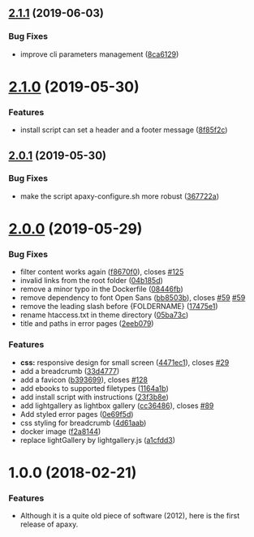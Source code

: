 ## [2.1.1](https://github.com/oupala/apaxy/compare/2.1.0...2.1.1) (2019-06-03)


### Bug Fixes

* improve cli parameters management ([8ca6129](https://github.com/oupala/apaxy/commit/8ca6129))



# [2.1.0](https://github.com/oupala/apaxy/compare/2.0.1...2.1.0) (2019-05-30)


### Features

* install script can set a header and a footer message ([8f85f2c](https://github.com/oupala/apaxy/commit/8f85f2c))



## [2.0.1](https://github.com/oupala/apaxy/compare/2.0.0...2.0.1) (2019-05-30)


### Bug Fixes

* make the script apaxy-configure.sh more robust ([367722a](https://github.com/oupala/apaxy/commit/367722a))



# [2.0.0](https://github.com/oupala/apaxy/compare/1.0.0...2.0.0) (2019-05-29)


### Bug Fixes

* filter content works again ([f8670f0](https://github.com/oupala/apaxy/commit/f8670f0)), closes [#125](https://github.com/oupala/apaxy/issues/125)
* invalid links from the root folder ([04b185d](https://github.com/oupala/apaxy/commit/04b185d))
* remove a minor typo in the Dockerfile ([08446fb](https://github.com/oupala/apaxy/commit/08446fb))
* remove dependency to font Open Sans ([bb8503b](https://github.com/oupala/apaxy/commit/bb8503b)), closes [#59](https://github.com/oupala/apaxy/issues/59) [#59](https://github.com/oupala/apaxy/issues/59)
* remove the leading slash before {FOLDERNAME} ([17475e1](https://github.com/oupala/apaxy/commit/17475e1))
* rename htaccess.txt in theme directory ([05ba73c](https://github.com/oupala/apaxy/commit/05ba73c))
* title and paths in error pages ([2eeb079](https://github.com/oupala/apaxy/commit/2eeb079))


### Features

* **css:** responsive design for small screen ([4471ec1](https://github.com/oupala/apaxy/commit/4471ec1)), closes [#29](https://github.com/oupala/apaxy/issues/29)
* add a breadcrumb ([33d4777](https://github.com/oupala/apaxy/commit/33d4777))
* add a favicon ([b393699](https://github.com/oupala/apaxy/commit/b393699)), closes [#128](https://github.com/oupala/apaxy/issues/128)
* add ebooks to supported filetypes ([1164a1b](https://github.com/oupala/apaxy/commit/1164a1b))
* add install script with instructions ([23f3b8e](https://github.com/oupala/apaxy/commit/23f3b8e))
* add lightgallery as lightbox gallery ([cc36486](https://github.com/oupala/apaxy/commit/cc36486)), closes [#89](https://github.com/oupala/apaxy/issues/89)
* Add styled error pages ([0e69f5d](https://github.com/oupala/apaxy/commit/0e69f5d))
* css styling for breadcrumb ([4d61aab](https://github.com/oupala/apaxy/commit/4d61aab))
* docker image ([f2a8144](https://github.com/oupala/apaxy/commit/f2a8144))
* replace lightGallery by lightgallery.js ([a1cfdd3](https://github.com/oupala/apaxy/commit/a1cfdd3))



<a name="1.0.0"></a>
# 1.0.0 (2018-02-21)


### Features

* Although it is a quite old piece of software (2012), here is the first release of apaxy.



